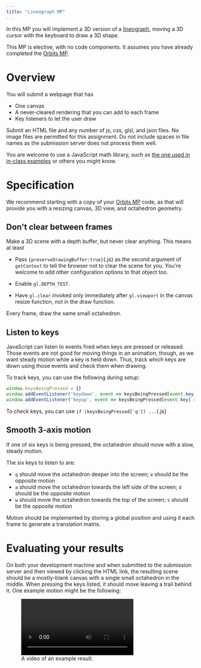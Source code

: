 ```yaml
---
title: "Lineograph MP"
...
```


In this MP you will implement a 3D version of a [lineograph](https://en.wikipedia.org/wiki/Lineography),
moving a 3D cursor with the keyboard to draw a 3D shape.

This MP is elective, with no code components.
It assumes you have already completed the [Orbits MP](orbits.html).

# Overview

You will submit a webpage that has

- One canvas
- A never-cleared rendering that you can add to each frame
- Key listeners to let the user draw

Submit an HTML file and any number of js, css, glsl, and json files. No image files are permitted for this assignment.
Do not include spaces in file names as the submission server does not process them well.

You are welcome to use a JavaScript math library, such as [the one used in in-class examples](../code/math.js) or others you might know.


# Specification

We recommend starting with a copy of your [Orbits MP](orbits.html) code,
as that will provide you with a resizing canvas, 3D view, and octahedron geometry.

## Don't clear between frames

Make a 3D scene with a depth buffer, but never clear anything.
This means at least

- Pass `{preserveDrawingBuffer:true}`{.js} as the second argument of `getContext` to tell the browser not to clear the scene for you. You're welcome to add other configuration options to that object too.

- Enable `gl.DEPTH_TEST`.

- Have `gl.clear` invoked only immediately after `gl.viewport` in the canvas resize function, not in the draw function.

Every frame, draw the same small octahedron.

## Listen to keys

JavaScript can listen to events fired when keys are pressed or released.
Those events are not good for moving things in an animation, though,
as we want steady motion while a key is held down.
Thus, track which keys are down using those events
and check them when drawing.

To track keys, you can use the following during setup:

```js
window.keysBeingPressed = {}
window.addEventListener('keydown', event => keysBeingPressed[event.key] = true)
window.addEventListener('keyup', event => keysBeingPressed[event.key] = false)
```

To check keys, you can use `if (keysBeingPressed['q']) ...`{.js}

## Smooth 3-axis motion

If one of six keys is being pressed, the octahedron should move with a slow, steady motion.

The six keys to listen to are:

- `q` should move the octahedron deeper into the screen; `e` should be the opposite motion
- `a` should move the octahedron towards the left side of the screen; `d` should be the opposite motion
- `w` should move the octahedron towards the top of the screen; `s` should be the opposite motion

<!--
The best way to achieve smooth motion is to use the difference between the time of the current render
and the time of the last render
as the distance to move the octahedron in the given direction.
That will keep the motion smooth even if the browser skips frames, etc.
-->

Motion should be implemented by storing a global position
and using it each frame to generate a translation matrix.


# Evaluating your results

On both your development machine
and when submitted to the submission server and then viewed by clicking the HTML link,
the resulting scene should be a mostly-blank canvas with a single small octahedron in the middle.
When pressing the keys listed, it should move leaving a trail behind it.
One example motion might be the following:

<figure>
<video controls autoplay loop>
<source src="vid/lineograph.webm" type="video/webm"/>
<source src="vid/lineograph.mp4" type="video/mp4"/>
</video>
<figcaption>
A video of an example result.
</figcaption>
</figure>

